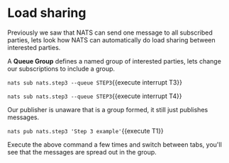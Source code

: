 # Load sharing

Previously we saw that NATS can send one message to all subscribed parties, lets look how NATS can automatically do
load sharing between interested parties.

A **Queue Group** defines a named group of interested parties, lets change our subscriptions to include a group.

`nats sub nats.step3 --queue STEP3`{{execute interrupt T3}}

`nats sub nats.step3 --queue STEP3`{{execute interrupt T4}}

Our publisher is unaware that is a group formed, it still just publishes messages.

`nats pub nats.step3 'Step 3 example'`{{execute T1}}

Execute the above command a few times and switch between tabs, you'll see that the messages are spread out in the group.
